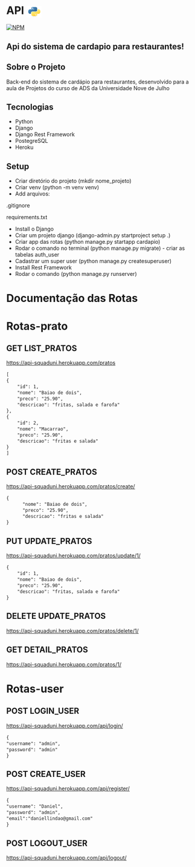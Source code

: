 # API <img align="center" alt="Marcos-Python" height="30" width="40" src="https://raw.githubusercontent.com/devicons/devicon/master/icons/python/python-original.svg">

[![NPM](https://img.shields.io/npm/l/react)](https://github.com/SquadUninove/API/blob/main/LICENSE) 

## Api do sistema de cardapio para restaurantes!

## Sobre o Projeto

Back-end do sistema de cardápio para restaurantes, 
desenvolvido para a aula de Projetos do curso de ADS da Universidade Nove de Julho



## Tecnologias
- Python
- Django
- Django Rest Framework
- PostegreSQL
- Heroku




## Setup

- Criar diretório do projeto (mkdir nome_projeto)
- Criar venv (python -m venv venv)
- Add arquivos:

.gitignore

requirements.txt

- Install o Django
- Criar um projeto django (django-admin.py startproject setup .)
- Criar app das rotas (python manage.py startapp cardapio)
- Rodar o comando no terminal (python manage.py migrate) - criar as tabelas auth_user
- Cadastrar um super user (python manage.py createsuperuser)
- Install Rest Framework 
- Rodar o comando (python manage.py runserver)




# Documentação das Rotas

# Rotas-prato
## GET LIST_PRATOS
 https://api-squaduni.herokuapp.com/pratos

    [
    {
        "id": 1,
        "nome": "Baiao de dois",
        "preco": "25.90",
        "descricao": "fritas, salada e farofa"
    },
    {
        "id": 2,
        "nome": "Macarrao",
        "preco": "25.90",
        "descricao": "fritas e salada"
    }
    ]
    
## POST CREATE_PRATOS
 https://api-squaduni.herokuapp.com/pratos/create/
    
    {
          "nome": "Baiao de dois",
          "preco": "25.90",
          "descricao": "fritas e salada"
    }
    
 
   
## PUT UPDATE_PRATOS
 https://api-squaduni.herokuapp.com/pratos/update/1/ 

    {
        "id": 1,
        "nome": "Baiao de dois",
        "preco": "25.90",
        "descricao": "fritas, salada e farofa"
    }
   
## DELETE UPDATE_PRATOS
 https://api-squaduni.herokuapp.com/pratos/delete/1/   

  
## GET DETAIL_PRATOS
 https://api-squaduni.herokuapp.com/pratos/1/




# Rotas-user
## POST LOGIN_USER
 https://api-squaduni.herokuapp.com/api/login/
 
    {
    "username": "admin",
    "password": "admin"
    }
    
## POST CREATE_USER
 https://api-squaduni.herokuapp.com/api/register/
 
    {
    "username": "Daniel",
    "password": "admin",
    "email":"daniellindao@gmail.com"
    }
    
## POST LOGOUT_USER
 https://api-squaduni.herokuapp.com/api/logout/ 

